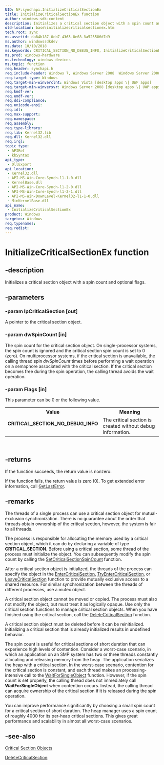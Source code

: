 ```yaml
---
UID: NF:synchapi.InitializeCriticalSectionEx
title: InitializeCriticalSectionEx function
author: windows-sdk-content
description: Initializes a critical section object with a spin count and optional flags.
old-location: base\initializecriticalsectionex.htm
tech.root: sync
ms.assetid: da84b187-0eb7-4363-8e68-8a525586d7d9
ms.author: windowssdkdev
ms.date: 10/10/2018
ms.keywords: CRITICAL_SECTION_NO_DEBUG_INFO, InitializeCriticalSectionEx, InitializeCriticalSectionEx function, base.initializecriticalsectionex, synchapi/InitializeCriticalSectionEx, winbase/InitializeCriticalSectionEx
ms.prod: windows-hardware
ms.technology: windows-devices
ms.topic: function
req.header: synchapi.h
req.include-header: Windows 7, Windows Server 2008  Windows Server 2008 R2, Windows.h
req.target-type: Windows
req.target-min-winverclnt: Windows Vista [desktop apps \| UWP apps]
req.target-min-winversvr: Windows Server 2008 [desktop apps \| UWP apps]
req.kmdf-ver: 
req.umdf-ver: 
req.ddi-compliance: 
req.unicode-ansi: 
req.idl: 
req.max-support: 
req.namespace: 
req.assembly: 
req.type-library: 
req.lib: Kernel32.lib
req.dll: Kernel32.dll
req.irql: 
topic_type:
 - APIRef
 - kbSyntax
api_type:
 - DllExport
api_location:
 - Kernel32.dll
 - API-MS-Win-Core-Synch-l1-1-0.dll
 - KernelBase.dll
 - API-MS-Win-Core-Synch-l1-2-0.dll
 - API-MS-Win-Core-Synch-l1-2-1.dll
 - API-MS-Win-DownLevel-Kernel32-l1-1-0.dll
 - MinKernelBase.dll
api_name:
 - InitializeCriticalSectionEx
product: Windows
targetos: Windows
req.typenames: 
req.redist: 
---
```


# InitializeCriticalSectionEx function


## -description


Initializes a critical section object with a spin count and optional flags.


## -parameters




### -param lpCriticalSection [out]

A pointer to the critical section object.


### -param dwSpinCount [in]

The spin count for the critical section object. On single-processor systems, the spin count is ignored and the critical section spin count is set to 0 (zero). On multiprocessor systems, if the critical section is unavailable, the calling thread spin <i>dwSpinCount</i> times before performing a wait operation on a semaphore associated with the critical section. If the critical section becomes free during the spin operation, the calling thread avoids the wait operation. 



     


### -param Flags [in]

This parameter can be 0 or the following value.

<table>
<tr>
<th>Value</th>
<th>Meaning</th>
</tr>
<tr>
<td width="40%"><a id="CRITICAL_SECTION_NO_DEBUG_INFO"></a><a id="critical_section_no_debug_info"></a><dl>
<dt><b>CRITICAL_SECTION_NO_DEBUG_INFO</b></dt>
</dl>
</td>
<td width="60%">
The critical section is created without debug information.

</td>
</tr>
</table>
 


## -returns



If the function succeeds, the return value is nonzero.

If the function fails, the return value is zero (0). To get extended error information, call 
<a href="https://msdn.microsoft.com/d852e148-985c-416f-a5a7-27b6914b45d4">GetLastError</a>.




## -remarks



The threads of a single process can use a critical section object for mutual-exclusion synchronization. There is no guarantee about the order that threads obtain ownership of the critical section, however, the system is fair to all threads.

The process is responsible for allocating the memory used by a critical section object, which it can do by declaring a variable of type <b>CRITICAL_SECTION</b>. Before using a critical section, some thread of the process must initialize the object. You can subsequently modify the spin count by calling the 
<a href="https://msdn.microsoft.com/4d435c70-2e9b-4923-8726-9c8143dceb15">SetCriticalSectionSpinCount</a> function.

After a critical section object is initialized, the threads of the process can specify the object in the <a href="https://msdn.microsoft.com/bb307b7a-66fc-4d19-b774-deca8bf90492">EnterCriticalSection</a>, <a href="https://msdn.microsoft.com/5225bda1-6e20-4f6b-9f9b-633c62acfdce">TryEnterCriticalSection</a>, or 
<a href="https://msdn.microsoft.com/cf740e1d-351f-478c-bdbb-4a776b84acc5">LeaveCriticalSection</a> function to provide mutually exclusive access to a shared resource. For similar synchronization between the threads of different processes, use a mutex object.

A critical section object cannot be moved or copied. The process must also not modify the object, but must treat it as logically opaque. Use only the critical section functions to manage critical section objects. When you have finished using the critical section, call the 
<a href="https://msdn.microsoft.com/97e29fc3-b155-448e-aaa9-19f0fc2d841e">DeleteCriticalSection</a> function.

A critical section object must be deleted before it can be reinitialized. Initializing a critical section that is already  initialized results in undefined behavior.

The spin count is useful for critical sections of short duration that can experience high levels of contention. Consider a worst-case scenario, in which an application on an SMP system has two or three threads constantly allocating and releasing memory from the heap. The application serializes the heap with a critical section. In the worst-case scenario, contention for the critical section is constant, and each thread makes an processing-intensive call to the 
<a href="https://msdn.microsoft.com/e37ebff7-b44e-469d-81ab-7a6bd1a0c822">WaitForSingleObject</a> function. However, if the spin count is set properly, the calling thread does not immediately call 
<b>WaitForSingleObject</b> when contention occurs. Instead, the calling thread can acquire ownership of the critical section if it is released during the spin operation.

You can improve performance significantly by choosing a small spin count for a critical section of short duration. The heap manager uses a spin count of roughly 4000 for its per-heap critical sections. This gives great performance and scalability in almost all worst-case scenarios.




## -see-also




<a href="https://msdn.microsoft.com/2ec11a42-3d12-4d60-9dd7-dc38926d56e1">Critical Section Objects</a>



<a href="https://msdn.microsoft.com/97e29fc3-b155-448e-aaa9-19f0fc2d841e">DeleteCriticalSection</a>
 

 

